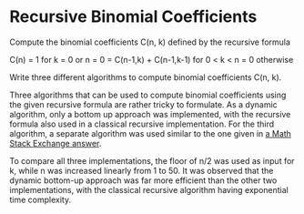 # Recursive Binomial Coefficients

Compute the binomial coefficients C(n, k) defined by the recursive formula

C(n) = 1                     for k = 0 or n = 0
     = C(n-1,k) + C(n-1,k-1) for 0 < k < n
     = 0                     otherwise

Write three different algorithms to compute binomial coefficients C(n, k).


Three algorithms that can be used to compute binomial coefficients using the given recursive formula are rather tricky to formulate. As a dynamic algorithm, only a bottom up approach was implemented, with the recursive formula also used in a classical recursive implementation. For the third algorithm, a separate algorithm was used similar to the one given in [a Math Stack Exchange answer](https://math.stackexchange.com/a/927064).

To compare all three implementations, the floor of n/2 was used as input for k, while n was increased linearly from 1 to 50. It was observed that the dynamic bottom-up approach was far more efficient than the other two implementations, with the classical recursive algorithm having exponential time complexity.
